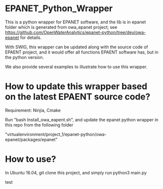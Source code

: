 # EPANET_Python_Wrapper

This is a python wrapper for EPANET software, and the lib is in epanet folder which is generated from owa_epanet project; see https://github.com/OpenWaterAnalytics/epanet-python/tree/dev/owa-epanet for details.

With SWIG, this wrapper can be updated along with the source code of EPAENT project, and it would offer all functions EPAENT software has, but in the python version.

We also provide several examples to illustrate how to use this wrapper.

# How to update this wrapper based on the latest EPAENT source code?

Requirement: Ninjia, Cmake 

Run "bash Install_owa_eapent.sh", and update the epanet python wrapper in this repo from the following folder 

"virtualenvironment/project_1/epanet-python/owa-epanet/packages/epanet"


# How to use?

In Ubuntu 16.04, git clone this project, and simply run python3 main.py

test

